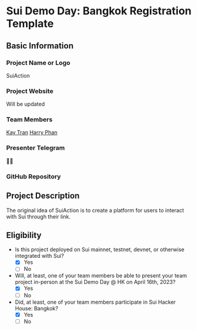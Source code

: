 # Sui Demo Day: Bangkok Registration Template

## Basic Information

### Project Name or Logo
SuiAction

### Project Website

Will be updated 

### Team Members

[Kay Tran](https://github.com/chauanhtuan185)
[Harry Phan](https://github.com/hien-p)

### Presenter Telegram
👀👀

### GitHub Repository


## Project Description 
The original idea of SuiAction is to create a platform for users to interact with Sui through their link.

## Eligibility

- Is this project deployed on Sui mainnet, testnet, devnet, or otherwise integrated with Sui?
    - [x] Yes
    - [ ] No
- Will, at least, one of your team members be able to present your team project in-person at the Sui Demo Day @ HK on April 16th, 2023?
    - [x] Yes
    - [ ] No
- Did, at least, one of your team members participate in Sui Hacker House: Bangkok? 
    - [x] Yes
    - [ ] No